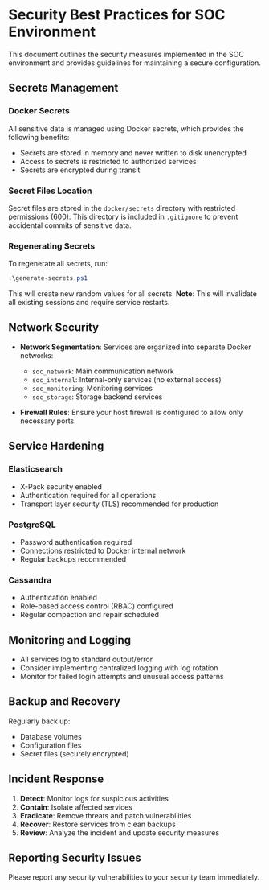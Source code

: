 # Security Best Practices for SOC Environment

This document outlines the security measures implemented in the SOC environment and provides guidelines for maintaining a secure configuration.

## Secrets Management

### Docker Secrets

All sensitive data is managed using Docker secrets, which provides the following benefits:
- Secrets are stored in memory and never written to disk unencrypted
- Access to secrets is restricted to authorized services
- Secrets are encrypted during transit

### Secret Files Location

Secret files are stored in the `docker/secrets` directory with restricted permissions (600). This directory is included in `.gitignore` to prevent accidental commits of sensitive data.

### Regenerating Secrets

To regenerate all secrets, run:

```powershell
.\generate-secrets.ps1
```

This will create new random values for all secrets. **Note**: This will invalidate all existing sessions and require service restarts.

## Network Security

- **Network Segmentation**: Services are organized into separate Docker networks:
  - `soc_network`: Main communication network
  - `soc_internal`: Internal-only services (no external access)
  - `soc_monitoring`: Monitoring services
  - `soc_storage`: Storage backend services

- **Firewall Rules**: Ensure your host firewall is configured to allow only necessary ports.

## Service Hardening

### Elasticsearch
- X-Pack security enabled
- Authentication required for all operations
- Transport layer security (TLS) recommended for production

### PostgreSQL
- Password authentication required
- Connections restricted to Docker internal network
- Regular backups recommended

### Cassandra
- Authentication enabled
- Role-based access control (RBAC) configured
- Regular compaction and repair scheduled

## Monitoring and Logging

- All services log to standard output/error
- Consider implementing centralized logging with log rotation
- Monitor for failed login attempts and unusual access patterns

## Backup and Recovery

Regularly back up:
- Database volumes
- Configuration files
- Secret files (securely encrypted)

## Incident Response

1. **Detect**: Monitor logs for suspicious activities
2. **Contain**: Isolate affected services
3. **Eradicate**: Remove threats and patch vulnerabilities
4. **Recover**: Restore services from clean backups
5. **Review**: Analyze the incident and update security measures

## Reporting Security Issues

Please report any security vulnerabilities to your security team immediately.
